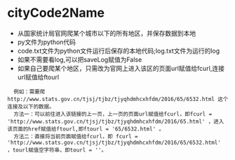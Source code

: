 # cityCode2Name
* 从国家统计局官网爬某个城市以下的所有地区，并保存数据到本地
* py文件为python代码
* code.txt文件为python文件运行后保存的本地代码;log.txt文件为运行的log
* 如果不需要看log,可以把saveLog赋值为False
* 如果自己要爬某个地区，只需改为官网上进入该区的页面url赋值给fcurl,连接url赋值给ftourl
```
  例如：需要爬http://www.stats.gov.cn/tjsj/tjbz/tjyqhdmhcxhfdm/2016/65/6532.html 这个连接及以下的数据。
  方法一：可以前往进入该链接的上一页，上一页的页面url赋值给fcurl，即fcurl = 'http://www.stats.gov.cn/tjsj/tjbz/tjyqhdmhcxhfdm/2016/65.html' ，进入该页面的href赋值给ftourl,即ftourl = '65/6532.html' 。
  方法二：直接将当前页面赋值给fcurl，即 fcurl = 'http://www.stats.gov.cn/tjsj/tjbz/tjyqhdmhcxhfdm/2016/65/6532.html' ，tourl赋值空字符串，即tourl = ''。
``` 
  

